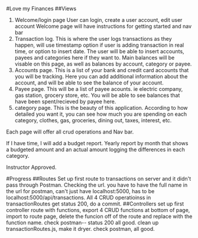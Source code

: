 #Love my Finances
##Views
1. Welcome/login page
User can login, create a user account, edit user account 
Welcome page will have instructions for getting started and nav bar
2. Transaction log. This is where the user logs transactions as they happen, will use timestamp option if user is adding transaction in real time, or option to insert date. The user will be able to insert accounts, payees and categories here if they want to. Main balances will be visable on this page, as well as balances by account, category or payee.
3. Accounts page. This is a list of your bank and credit card accounts that you will be tracking. Here you can add additional information about the account, and will be able to see the balance of your account.
4. Payee page. This will be a list of payee acounts. ie electric company, gas station, grocery store, etc. You will be able to see balances that have been spent/recieved by payee here.
5. category page. This is the beauty of this application. According to how detailed you want it, you can see how much you are spending on each category, clothes, gas, groceries, dining out, taxes, interest, etc.
    

Each page will offer all crud operations and Nav bar.

If I have time, I will add a budget report. Yearly report by month that shows a budgeted amount and an actual amount logging the differences in each category. 

Instructor Approved.

#Progress
##Routes
Set up first route to transactions on server and it didn't pass through Postman. Checking the url.
you have to have the full name in the url for postman, can't just have localhost:5000, has to be localhost:5000/api/transactions. All 4 CRUD operatioinss in transactionRoutes get status 200, do a commit.
##Controllers
set up first controller route with functions, export 4 CRUD functions at bottom of page, import to route page, delete the funcion off of the route and replace with the function name. 
check postman-- status 200 all good.
clean up transactionRoutes.js, make it dryer. 
check postman, all good.





